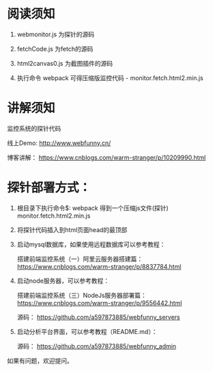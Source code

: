 # 阅读须知
1. webmonitor.js 为探针的源码

2. fetchCode.js 为fetch的源码

3. html2canvas0.js 为截图插件的源码

4. 执行命令 webpack 可得压缩版监控代码 - monitor.fetch.html2.min.js 


# 讲解须知
监控系统的探针代码

线上Demo:
    http://www.webfunny.cn/ 
    
博客讲解：
    https://www.cnblogs.com/warm-stranger/p/10209990.html


# 探针部署方式：

1. 根目录下执行命令$: webpack
   得到一个压缩js文件(探针)  monitor.fetch.html2.min.js 
   
2. 将探针代码插入到html页面head的最顶部   
   
   <!-- 判断生产环境加载监控代码 开始 -->
    <script type="text/javascript" src="http://localhost:8000/monitor.fetch.html2.min.js"></script>
   <!-- 判断生产环境加载监控代码 结束 -->
   
3. 启动mysql数据库，如果使用远程数据库可以参考教程：

    搭建前端监控系统（一）阿里云服务器搭建篇：https://www.cnblogs.com/warm-stranger/p/8837784.html
    
4. 启动node服务器，可以参考教程： 

    搭建前端监控系统（三）NodeJs服务器部署篇：https://www.cnblogs.com/warm-stranger/p/9556442.html
    
    源码： https://github.com/a597873885/webfunny_servers
    
5. 启动分析平台界面，可以参考教程（README.md）：
    
    源码： https://github.com/a597873885/webfunny_admin
    
如果有问题，欢迎提问。

